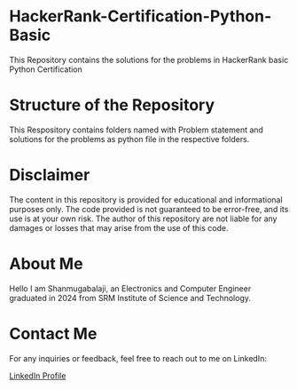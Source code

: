 # HackerRank-Certification-Python-Basic

This Repository contains the solutions for the problems in HackerRank basic Python Certification

# Structure of the Repository
This Respository contains folders named with Problem statement and solutions for the problems as python file in the respective folders.

# Disclaimer
The content in this repository is provided for educational and informational purposes only. The code provided is not guaranteed to be error-free, and its use is at your own risk. The author of this repository are not liable for any damages or losses that may arise from the use of this code.

# About Me
Hello I am Shanmugabalaji, an Electronics and Computer Engineer graduated in 2024 from SRM Institute of Science and Technology.

# Contact Me
For any inquiries or feedback, feel free to reach out to me on LinkedIn:

[LinkedIn Profile](https://www.linkedin.com/in/shanmugabalaji)
